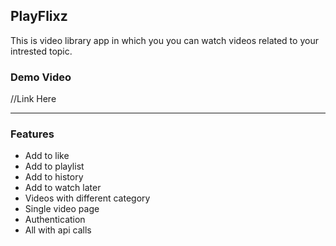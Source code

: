 ## PlayFlixz

This is video library app in which you you can watch videos related to your intrested topic.

 ### Demo Video
 
 //Link Here
 
 ---
 
 ### Features

- Add to like
- Add to playlist
- Add to history
- Add to watch later
- Videos with different category
- Single video page
- Authentication 
- All with api calls


